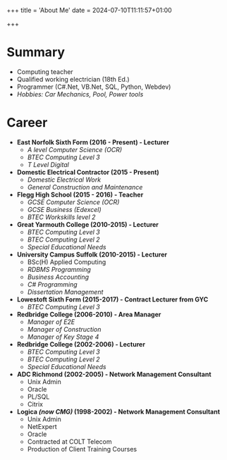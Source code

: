 +++
title = 'About Me'
date = 2024-07-10T11:11:57+01:00

+++

# Summary 

* Computing teacher 
* Qualified working  electrician (18th Ed.)
* Programmer (C#.Net, VB.Net, SQL, Python, Webdev)
* *Hobbies: Car Mechanics, Pool, Power tools*

# Career

* **East Norfolk Sixth Form (2016 - Present) - Lecturer**
    * *A level Computer Science (OCR)*
    * *BTEC Computing Level 3*
    * *T Level Digital*
* **Domestic Electrical Contractor (2015 - Present)**
    * *Domestic Electrical Work*
    * *General Construction and Maintenance*
* **Flegg High School (2015 - 2016) - Teacher**
    * *GCSE Computer Science (OCR)*
    * *GCSE Business (Edexcel)*
    * *BTEC Workskills level 2*
* **Great Yarmouth College (2010-2015) - Lecturer**
    *  *BTEC Computing Level 3*
    *  *BTEC Computing Level 2*
    *  *Special Educational Needs*
* **University Campus Suffolk (2010-2015) - Lecturer**
    * BSc(H) Applied Computing
    * *RDBMS Programming*
    * *Business Accounting*
    * *C# Programming*
    * *Dissertation Management*
* **Lowestoft Sixth Form (2015-2017) - Contract Lecturer from GYC**
    *  *BTEC Computing Level 3*
* **Redbridge College (2006-2010) - Area Manager**
    *  *Manager of E2E* 
    *  *Manager of Construction*
    *  *Manager of Key Stage 4*
* **Redbridge College (2002-2006) - Lecturer**
    *  *BTEC Computing Level 3*
    *  *BTEC Computing Level 2*
    *  *Special Educational Needs*
* **ADC Richmond (2002-2005) - Network Management Consultant**
    * Unix Admin
    * Oracle
    * PL/SQL
    * Citrix
* **Logica *(now CMG)* (1998-2002) - Network Management Consultant**
    * Unix Admin
    * NetExpert
    * Oracle
    * Contracted at COLT Telecom
    * Production of Client Training Courses

